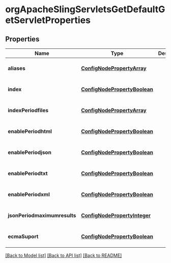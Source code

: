 # orgApacheSlingServletsGetDefaultGetServletProperties

## Properties
Name | Type | Description | Notes
------------ | ------------- | ------------- | -------------
**aliases** | [**ConfigNodePropertyArray**](ConfigNodePropertyArray.md) |  | [optional] [default to null]
**index** | [**ConfigNodePropertyBoolean**](ConfigNodePropertyBoolean.md) |  | [optional] [default to null]
**indexPeriodfiles** | [**ConfigNodePropertyArray**](ConfigNodePropertyArray.md) |  | [optional] [default to null]
**enablePeriodhtml** | [**ConfigNodePropertyBoolean**](ConfigNodePropertyBoolean.md) |  | [optional] [default to null]
**enablePeriodjson** | [**ConfigNodePropertyBoolean**](ConfigNodePropertyBoolean.md) |  | [optional] [default to null]
**enablePeriodtxt** | [**ConfigNodePropertyBoolean**](ConfigNodePropertyBoolean.md) |  | [optional] [default to null]
**enablePeriodxml** | [**ConfigNodePropertyBoolean**](ConfigNodePropertyBoolean.md) |  | [optional] [default to null]
**jsonPeriodmaximumresults** | [**ConfigNodePropertyInteger**](ConfigNodePropertyInteger.md) |  | [optional] [default to null]
**ecmaSuport** | [**ConfigNodePropertyBoolean**](ConfigNodePropertyBoolean.md) |  | [optional] [default to null]

[[Back to Model list]](../README.md#documentation-for-models) [[Back to API list]](../README.md#documentation-for-api-endpoints) [[Back to README]](../README.md)


